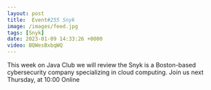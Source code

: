 ```yaml
---
layout: post
title:  Event#255 Snyk
image: /images/feed.jpg
tags: [Snyk]
date: 2023-01-09 14:33:26 +0000
video: BQWesBxbqWQ
---
```


This week on Java Club we will review the Snyk is a Boston-based cybersecurity company specializing in cloud computing.
Join us next Thursday, at 10:00 Online
